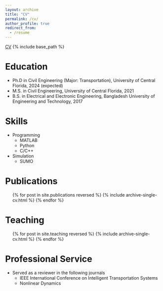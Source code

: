 ```yaml
---
layout: archive
title: "CV"
permalink: /cv/
author_profile: true
redirect_from:
  - /resume
---
```

[CV](http://mustavee.github.io/files/Shakib_Mustavee.pdf)
{% include base_path %}

Education
======
* Ph.D in Civil Engineering (Major: Transportation), University of Central Florida, 2024 (expected)
* M.S. in Civil Engineering, University of Central Florida, 2021
* B.S. in Electrical and Electronic Engineering, Bangladesh University of Engineering and Technology, 2017

<!---
Work experience
======
* Spring 2024: Academic Pages Collaborator
  * Github University
  * Duties includes: Updates and improvements to template
  * Supervisor: The Users

* Fall 2015: Research Assistant
  * Github University
  * Duties included: Merging pull requests
  * Supervisor: Professor Hub

* Fall 2019: Research Assistant
  * Github University
  * Duties included: Tagging issues
  * Supervisor: Professor Git
  -->
  
Skills
====== 
* Programming
  * MATLAB
  * Python
  * C/C++
* Simulation
  * SUMO

Publications
======
  <ul>{% for post in site.publications reversed %}
    {% include archive-single-cv.html %}
  {% endfor %}</ul>
  
<!---
Talks
======
  <ul>{% for post in site.talks reversed %}
    {% include archive-single-talk-cv.html  %}
  {% endfor %}</ul>
 --> 
 
Teaching
======
  <ul>{% for post in site.teaching reversed %}
    {% include archive-single-cv.html %}
  {% endfor %}</ul>
  
Professional Service
======
* Served as a reviewer in the following journals
  * IEEE International Conference on Intelligent Transportation Systems
  * Nonlinear Dynamics
